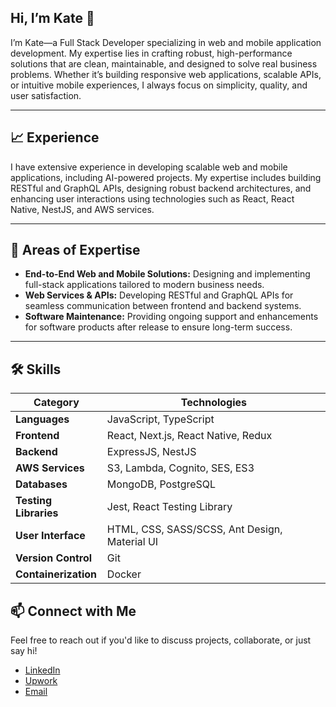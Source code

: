 ## Hi, I’m Kate 👋

I’m Kate—a Full Stack Developer specializing in web and mobile application development. My expertise lies in crafting robust, high-performance solutions that are clean, maintainable, and designed to solve real business problems. Whether it’s building responsive web applications, scalable APIs, or intuitive mobile experiences, I always focus on simplicity, quality, and user satisfaction.  

---

## 📈 Experience
I have extensive experience in developing scalable web and mobile applications, including AI-powered projects. My expertise includes building RESTful and GraphQL APIs, designing robust backend architectures, and enhancing user interactions using technologies such as React, React Native, NestJS, and AWS services.  

---

## 💼 Areas of Expertise 
- **End-to-End Web and Mobile Solutions:** Designing and implementing full-stack applications tailored to modern business needs.  
- **Web Services & APIs:** Developing RESTful and GraphQL APIs for seamless communication between frontend and backend systems.  
- **Software Maintenance:** Providing ongoing support and enhancements for software products after release to ensure long-term success.  

---

## 🛠 Skills

| **Category**           | **Technologies**                                  |  
|-------------------------|--------------------------------------------------|  
| **Languages**           | JavaScript, TypeScript                          |  
| **Frontend**            | React, Next.js, React Native, Redux             |  
| **Backend**             | ExpressJS, NestJS                               |  
| **AWS Services**        | S3, Lambda, Cognito, SES, ES3                   | 
| **Databases**           | MongoDB, PostgreSQL                             |  
| **Testing Libraries**   | Jest, React Testing Library                     |  
| **User Interface**      | HTML, CSS, SASS/SCSS, Ant Design, Material UI   |  
| **Version Control**     | Git                                              |  
| **Containerization**    | Docker                                           |  



## 📫 Connect with Me
Feel free to reach out if you'd like to discuss projects, collaborate, or just say hi!

- [LinkedIn](https://www.linkedin.com/in/kateryna-krasnova-95bb61246/)
- [Upwork](https://www.upwork.com/freelancers/~013e3b7779d4e62e91)
- [Email](mailto:kateryna.krasnova@sysgears.com)
